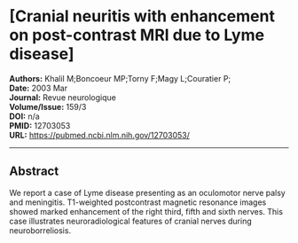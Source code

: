 # [Cranial neuritis with enhancement on post-contrast MRI due to Lyme disease]

**Authors:** Khalil M;Boncoeur MP;Torny F;Magy L;Couratier P;  
**Date:** 2003 Mar  
**Journal:** Revue neurologique  
**Volume/Issue:** 159/3  
**DOI:** n/a  
**PMID:** 12703053  
**URL:** https://pubmed.ncbi.nlm.nih.gov/12703053/

---

## Abstract

We report a case of Lyme disease presenting as an oculomotor nerve palsy and meningitis. T1-weighted postcontrast magnetic resonance images showed marked enhancement of the right third, fifth and sixth nerves. This case illustrates neuroradiological features of cranial nerves during neuroborreliosis.

